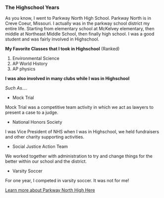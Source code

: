 ### The Highschool Years

As you know, I went to Parkway North High School. Parkway North is in Creve Coeur, Missouri. I actually was in the parkway school district my entire life. Starting from elementary school at McKelvey elementary, then middle at Northeast Middle School, then finally high school. I was a good student and was fairly involved in Highschool.

**My Favorite Classes that I took in Highschool** (Ranked)

1. Environmental Science 
2. AP World History 
3. AP physics 

**I was also involved in many clubs while I was in Highschool** 

_Such As_....

* Mock Trial

Mock Trial was a competitive team activity in which we act as lawyers to present a case to a judge.

* National Honors Society

I was Vice President of NHS when I was in Highschool, we held fundraisers and other charity supporting activities. 

* Social Justice Action Team 

We worked together with administration to try and change things for the better within our school and the district. 

* Varsity Soccer 

For one year, I competed in varsity soccer. It was not for me! 

[Learn more about Parkway North High Here](https://www.parkwayschools.net/Domain/33)

